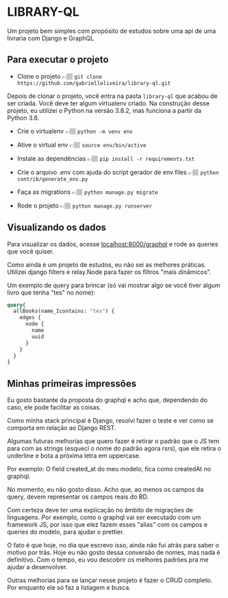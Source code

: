 # LIBRARY-QL

Um projeto bem simples com propósito de estudos sobre uma api de uma livraria com Django e GraphQL

## Para executar o projeto

- Clone o projeto 👉🏽 ```git clone https://github.com/gabrielloliveira/library-ql.git```

Depois de clonar o projeto, você entra na pasta ```library-ql``` que acabou de ser criada. Você deve ter algum virtualenv criado. Na construção desse projeto, eu utilizei o Python na versão 3.8.2, mas funciona a partir da Python 3.6.

- Crie o virtualenv 👉🏽 ```python -m venv env```

- Ative o virtual env 👉🏽 ```source env/bin/active```

- Instale as dependências 👉🏽 ```pip install -r requirements.txt```

- Crie o arquivo .env com ajuda do script gerador de env files 👉🏽 ```python contrib/generate_env.py```

- Faça as migrations 👉🏽 ```python manage.py migrate```

- Rode o projeto 👉🏽 ```python manage.py runserver```

## Visualizando os dados

Para visualizar os dados, acesse [localhost:8000/graphql](http://localhost:8000/graphql) e rode as queries que você quiser. 

Como ainda é um projeto de estudos, eu não sei as melhores práticas. Utilizei django filters e relay.Node para fazer os filtros "mais dinâmicos".

Um exemplo de query para brincar (só vai mostrar algo se você tiver algum livro que tenha "tes" no nome):

```graphql
query{
  allBooks(name_Icontains: "tes") {
    edges {
      node {
        name
        uuid
      }
    }
  }
}
```

## Minhas primeiras impressões

Eu gosto bastante da proposta do graphql e acho que, dependendo do caso, ele pode facilitar as coisas. 

Como minha stack principal é Django, resolvi fazer o teste e ver como se comporta em relação ao Django REST.

Algumas futuras melhorias que quero fazer é retirar o padrão que o JS tem para com as strings (esqueci o nome do padrão agora rsrs), que ele retira o underline e bota a próxima letra em uppercase.

Por exemplo:
O field created_at do meu modelo, fica como createdAt no graphql.

No momento, eu não gosto disso. Acho que, ao menos os campos da query, devem representar os campos reais do BD.

Com certeza deve ter uma explicação no âmbito de migrações de linguagens. Por exemplo, como o graphql vai ser executado com um framework JS, por isso que elez fazem esses "alias" com os campos e queries do modelo, para ajudar o prettier.

O fato é que hoje, no dia que escrevo isso, ainda não fui atrás para saber o motivo por trás. Hoje eu não gosto dessa conversão de nomes, mas nada é definitivo. Com o tempo, eu vou descobrir os melhores padrões pra me ajudar a desenvolver.

Outras melhorias para se lançar nesse projeto é fazer o CRUD completo. Por enquanto ele só faz a listagem e busca.

